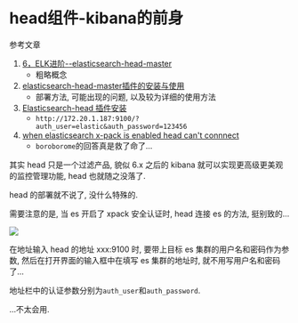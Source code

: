 # head组件-kibana的前身

参考文章

1. [6，ELK进阶--elasticsearch-head-master](https://www.jianshu.com/p/83d12b0ca4c0)
    - 粗略概念
2. [elasticsearch-head-master插件的安装与使用](https://blog.csdn.net/tripleDemo/article/details/100998309)
    - 部署方法, 可能出现的问题, 以及较为详细的使用方法
3. [Elasticsearch-head 插件安装](https://www.jianshu.com/p/c2b5d4590c3e)
    - `http://172.20.1.187:9100/?auth_user=elastic&auth_password=123456`
4. [when elasticsearch x-pack is enabled head can't connnect](https://github.com/mobz/elasticsearch-head/issues/304)
    - `boroborome`的回答真是救了命了...

其实 head 只是一个过滤产品, 貌似 6.x 之后的 kibana 就可以实现更高级更美观的监控管理功能, head 也就随之没落了.

head 的部署就不说了, 没什么特殊的.

需要注意的是, 当 es 开启了 xpack 安全认证时, head 连接 es 的方法, 挺别致的...

![](https://gitee.com/generals-space/gitimg/raw/master/1069CFB42D5656B1D8190F49B39EC721.png)

在地址输入 head 的地址 xxx:9100 时, 要带上目标 es 集群的用户名和密码作为参数, 然后在打开界面的输入框中在填写 es 集群的地址时, 就不用写用户名和密码了...

地址栏中的认证参数分别为`auth_user`和`auth_password`.

...不太会用.
